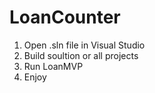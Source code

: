# LoanCounter

1. Open .sln file in Visual Studio
2. Build soultion or all projects
3. Run LoanMVP
4. Enjoy
